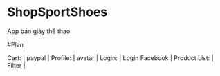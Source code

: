# ShopSportShoes
App bán giày thể thao

#Plan

Cart: | paypal |
Profile: | avatar |
Login: | Login Facebook |
Product List: | Filter |
